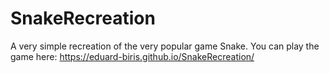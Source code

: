 # SnakeRecreation
A very simple recreation of the very popular game Snake.
You can play the game here: https://eduard-biris.github.io/SnakeRecreation/
